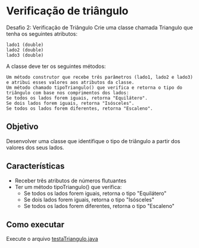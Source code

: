 # Verificação de triângulo

Desafio 2: Verificação de Triângulo
Crie uma classe chamada Triangulo que tenha os seguintes atributos:

    lado1 (double)
    lado2 (double)
    lado3 (double)

A classe deve ter os seguintes métodos:

    Um método construtor que recebe três parâmetros (lado1, lado2 e lado3) e atribui esses valores aos atributos da classe.
    Um método chamado tipoTriangulo() que verifica e retorna o tipo do triângulo com base nos comprimentos dos lados:
    Se todos os lados forem iguais, retorna "Equilátero".
    Se dois lados forem iguais, retorna "Isósceles".
    Se todos os lados forem diferentes, retorna "Escaleno".

## Objetivo

Desenvolver uma classe que identifique o tipo de triângulo a partir dos valores dos seus lados.

## Características

- Receber três atributos de números flutuantes
- Ter um método tipoTriangulo() que verifica:
  - Se todos os lados forem iguais, retorna o tipo "Equilátero"
  - Se dois lados forem iguais, retorna o tipo "Isósceles"
  - Se todos os lados forem diferentes, retorna o tipo "Escaleno"

## Como executar

Execute o arquivo [testaTriangulo.java](.\application\testaTriangulo.java)
